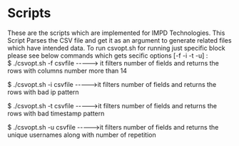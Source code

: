 # Scripts
These are the scripts which are implemented for IMPD Technologies.
This Script Parses the CSV file and get it as an argument to generate related files which have intended data.
To run csvopt.sh for running just specific block please see below commands which gets secific options [-f -i -t -u] :                   
$ ./csvopt.sh -f csvfile -----> it filters number of fields and returns the rows with columns number more than 14

$ ./csvopt.sh -i csvfile ----->it filters number of fields and returns the rows with bad ip pattern

$ ./csvopt.sh -t csvfile ----->it filters number of fields and returns the rows with bad timestamp pattern

$ ./csvopt.sh -u csvfile ----->it filters number of fields and returns the unique usernames along with number of repetition
